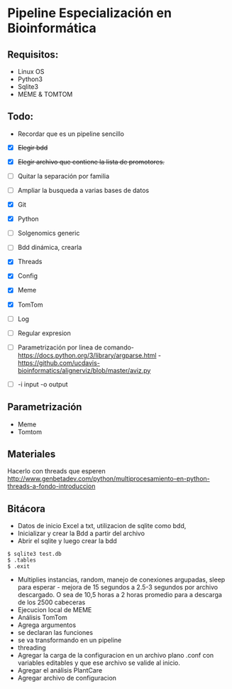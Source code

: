 # Pipeline Especialización en Bioinformática

## Requisitos:

+ Linux OS
+ Python3
+ Sqlite3
+ MEME & TOMTOM

## Todo:

+ Recordar que es un pipeline sencillo


- [x] ~~Elegir bdd~~
- [x] ~~Elegir archivo que contiene la lista de promotores.~~
- [ ] Quitar la separación por familia
- [ ] Ampliar la busqueda a varias bases de datos

- [x] Git
- [x] Python
- [ ] Solgenomics generic
- [ ] Bdd dinámica, crearla
- [x] Threads
- [x] Config
- [x] Meme  
- [x] TomTom
- [ ] Log
- [ ] Regular expresion
- [ ] Parametrización por linea de comando- https://docs.python.org/3/library/argparse.html - https://github.com/ucdavis-bioinformatics/alignerviz/blob/master/aviz.py
- [ ] -i input -o output

## Parametrización
+ Meme 
+ Tomtom

## Materiales
Hacerlo con threads que esperen http://www.genbetadev.com/python/multiprocesamiento-en-python-threads-a-fondo-introduccion

## Bitácora
+ Datos de inicio Excel a txt, utilizacion de sqlite como bdd,
+ Inicializar y crear la Bdd a partir del archivo
+ Abrir el sqlite y luego crear la bdd

```
$ sqlite3 test.db
$ .tables
$ .exit
```


+ Multiplies instancias, random, manejo de conexiones argupadas, sleep para esperar - mejora de 15 segundos a 2.5-3 segundos por archivo descargado. O sea de 10,5 horas a 2 horas promedio para a descarga de los 2500 cabeceras
+ Ejecucion local de MEME
+ Análisis TomTom
+ Agrega argumentos
+ se declaran las funciones
+ se va transformando en un pipeline
+ threading
+ Agregar la carga de la configuracion en un archivo plano .conf con variables editables y que ese archivo se valide al inicio.
+ Agregar el análisis PlantCare
+ Agregar archivo de configuracion
